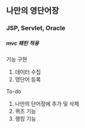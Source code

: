 ## 나만의 영단어장



### JSP, Servlet, Oracle

##### mvc 패턴 적용



기능 구현

1. 데이터 수집
2. 영단어 등록



To-do

1. 나만의 단어장에 추가 및 삭제
2. 퀴즈 기능
3. 랭킹 기능